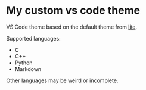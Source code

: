 # My custom vs code theme
VS Code theme based on the default theme from [lite](https://github.com/rxi/lite).

Supported languages:

* C
* C++
* Python
* Markdown

Other languages may be weird or incomplete.
